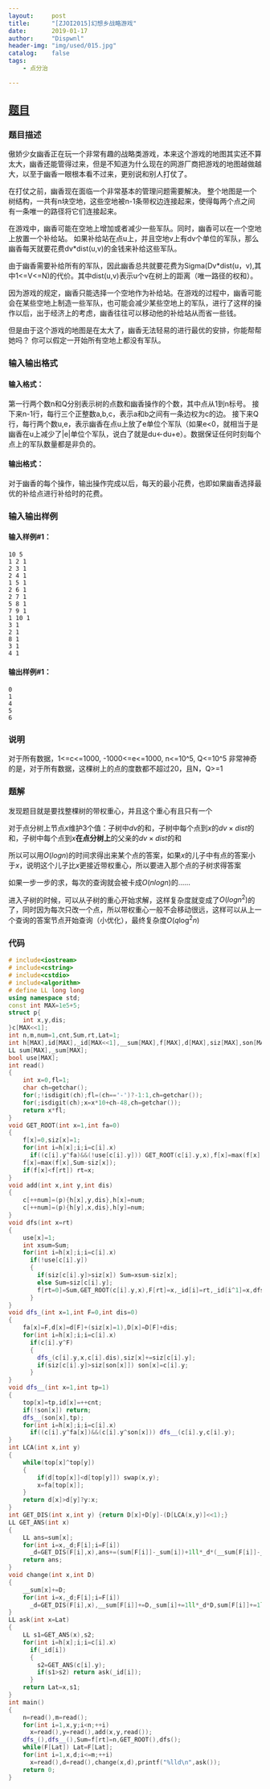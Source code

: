 ```yaml
---
layout:		post
title:		"[ZJOI2015]幻想乡战略游戏"
date:		2019-01-17
author:		"Dispwnl"
header-img:	"img/used/015.jpg"
catalog:	false
tags:
    - 点分治

---
```


## [题目](https://www.luogu.org/problemnew/show/P3345)

### 题目描述

傲娇少女幽香正在玩一个非常有趣的战略类游戏，本来这个游戏的地图其实还不算太大，幽香还能管得过来，但是不知道为什么现在的网游厂商把游戏的地图越做越大，以至于幽香一眼根本看不过来，更别说和别人打仗了。

在打仗之前，幽香现在面临一个非常基本的管理问题需要解决。 整个地图是一个树结构，一共有n块空地，这些空地被n-1条带权边连接起来，使得每两个点之间有一条唯一的路径将它们连接起来。

在游戏中，幽香可能在空地上增加或者减少一些军队。同时，幽香可以在一个空地上放置一个补给站。 如果补给站在点u上，并且空地v上有dv个单位的军队，那么幽香每天就要花费dv*dist(u,v)的金钱来补给这些军队。

由于幽香需要补给所有的军队，因此幽香总共就要花费为Sigma(Dv*dist(u，v),其中1<=V<=N)的代价。其中dist(u,v)表示u个v在树上的距离（唯一路径的权和）。

因为游戏的规定，幽香只能选择一个空地作为补给站。在游戏的过程中，幽香可能会在某些空地上制造一些军队，也可能会减少某些空地上的军队，进行了这样的操作以后，出于经济上的考虑，幽香往往可以移动他的补给站从而省一些钱。

但是由于这个游戏的地图是在太大了，幽香无法轻易的进行最优的安排，你能帮帮她吗？ 你可以假定一开始所有空地上都没有军队。

### 输入输出格式

#### 输入格式：
第一行两个数n和Q分别表示树的点数和幽香操作的个数，其中点从1到n标号。 接下来n-1行，每行三个正整数a,b,c，表示a和b之间有一条边权为c的边。 接下来Q行，每行两个数u,e，表示幽香在点u上放了e单位个军队（如果e<0，就相当于是幽香在u上减少了|e|单位个军队，说白了就是du←du+e）。数据保证任何时刻每个点上的军队数量都是非负的。

#### 输出格式：

对于幽香的每个操作，输出操作完成以后，每天的最小花费，也即如果幽香选择最优的补给点进行补给时的花费。

### 输入输出样例

#### 输入样例#1：

```plain
10 5
1 2 1
2 3 1
2 4 1
1 5 1
2 6 1
2 7 1
5 8 1
7 9 1
1 10 1
3 1
2 1
8 1
3 1
4 1
```

#### 输出样例#1：
```plain
0
1
4
5
6
```

### 说明

对于所有数据，1<=c<=1000, -1000<=e<=1000, n<=10^5, Q<=10^5 非常神奇的是，对于所有数据，这棵树上的点的度数都不超过20，且N，Q>=1

### 题解

发现题目就是要找整棵树的带权重心，并且这个重心有且只有一个

对于点分树上节点$x$维护$3$个值：子树中$dv$的和，子树中每个点到$x$的$dv\times dist$的和，子树中每个点到$x$**在点分树上**的父亲的$dv\times dist$的和

所以可以用$O(logn)​$的时间求得出来某个点的答案，如果$x​$的儿子中有点的答案小于$x​$，说明这个儿子比$x​$更接近带权重心，所以要进入那个点的子树求得答案

如果一步一步的求，每次的查询就会被卡成$O(nlogn)$的……

进入子树的时候，可以从子树的重心开始求解，这样复杂度就变成了$O({logn}^2)$的了，同时因为每次只改一个点，所以带权重心一般不会移动很远，这样可以从上一个查询的答案节点开始查询（小优化），最终复杂度$O(q\log^2n)$

### 代码

```c++
# include<iostream>
# include<cstring>
# include<cstdio>
# include<algorithm>
# define LL long long
using namespace std;
const int MAX=1e5+5;
struct p{
	int x,y,dis;
}c[MAX<<1];
int n,m,num=1,cnt,Sum,rt,Lat=1;
int h[MAX],id[MAX],_id[MAX<<1],__sum[MAX],f[MAX],d[MAX],siz[MAX],son[MAX],fa[MAX],top[MAX],D[MAX],_D[MAX],F[MAX];
LL sum[MAX],_sum[MAX];
bool use[MAX];
int read()
{
	int x=0,fl=1;
	char ch=getchar();
	for(;!isdigit(ch);fl=(ch=='-')?-1:1,ch=getchar());
	for(;isdigit(ch);x=x*10+ch-48,ch=getchar());
	return x*fl;
}
void GET_ROOT(int x=1,int fa=0)
{
	f[x]=0,siz[x]=1;
	for(int i=h[x];i;i=c[i].x)
	  if((c[i].y^fa)&&(!use[c[i].y])) GET_ROOT(c[i].y,x),f[x]=max(f[x],siz[c[i].y]),siz[x]+=siz[c[i].y];
	f[x]=max(f[x],Sum-siz[x]);
	if(f[x]<f[rt]) rt=x;
}
void add(int x,int y,int dis)
{
	c[++num]=(p){h[x],y,dis},h[x]=num;
	c[++num]=(p){h[y],x,dis},h[y]=num;
}
void dfs(int x=rt)
{
	use[x]=1;
	int xsum=Sum;
	for(int i=h[x];i;i=c[i].x)
	  if(!use[c[i].y])
	  {
	  	if(siz[c[i].y]>siz[x]) Sum=xsum-siz[x];
	  	else Sum=siz[c[i].y];
	  	f[rt=0]=Sum,GET_ROOT(c[i].y,x),F[rt]=x,_id[i]=rt,_id[i^1]=x,dfs(rt);
	  }
}
void dfs_(int x=1,int F=0,int dis=0)
{
	fa[x]=F,d[x]=d[F]+(siz[x]=1),D[x]=D[F]+dis;
	for(int i=h[x];i;i=c[i].x)
	  if(c[i].y^F)
	  {
	  	dfs_(c[i].y,x,c[i].dis),siz[x]+=siz[c[i].y];
	  	if(siz[c[i].y]>siz[son[x]]) son[x]=c[i].y;
	  }
}
void dfs__(int x=1,int tp=1)
{
	top[x]=tp,id[x]=++cnt;
	if(!son[x]) return;
	dfs__(son[x],tp);
	for(int i=h[x];i;i=c[i].x)
	  if((c[i].y^fa[x])&&(c[i].y^son[x])) dfs__(c[i].y,c[i].y);
}
int LCA(int x,int y)
{
	while(top[x]^top[y])
	{
		if(d[top[x]]<d[top[y]]) swap(x,y);
		x=fa[top[x]];
	}
	return d[x]>d[y]?y:x;
}
int GET_DIS(int x,int y) {return D[x]+D[y]-(D[LCA(x,y)]<<1);}
LL GET_ANS(int x)
{
	LL ans=sum[x];
	for(int i=x,_d;F[i];i=F[i])
	  _d=GET_DIS(F[i],x),ans+=(sum[F[i]]-_sum[i])+1ll*_d*(__sum[F[i]]-__sum[i]);
	return ans;
}
void change(int x,int D)
{
	__sum[x]+=D;
	for(int i=x,_d;F[i];i=F[i])
	  _d=GET_DIS(F[i],x),__sum[F[i]]+=D,_sum[i]+=1ll*_d*D,sum[F[i]]+=1ll*_d*D;
}
LL ask(int x=Lat)
{
	LL s1=GET_ANS(x),s2;
	for(int i=h[x];i;i=c[i].x)
	  if(_id[i])
	  {
	  	s2=GET_ANS(c[i].y);
	  	if(s1>s2) return ask(_id[i]);
	  }
	return Lat=x,s1;
}
int main()
{
	n=read(),m=read();
	for(int i=1,x,y;i<n;++i)
	  x=read(),y=read(),add(x,y,read());
	dfs_(),dfs__(),Sum=f[rt]=n,GET_ROOT(),dfs();
	while(F[Lat]) Lat=F[Lat];
	for(int i=1,x,d;i<=m;++i)
	  x=read(),d=read(),change(x,d),printf("%lld\n",ask());
	return 0;
}
```

